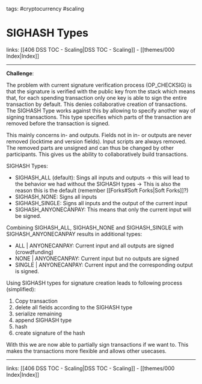 tags: #cryptocurrency #scaling

# SIGHASH Types

links: [[406 DSS TOC - Scaling|DSS TOC - Scaling]] - [[themes/000 Index|Index]]

---

**Challenge**:

The problem with current signature verification process (OP_CHECKSIG) is that the signature is verified with the public key from the stack which means that, for each spending transaction only one key is able to sign the entire transaction by default. This denies collaborative creation of transactions. The SIGHASH Type works against this by allowing to specify another way of signing transactions. This type specifies which parts of the transaction are removed before the transaction is signed.

This mainly concerns in- and outputs. Fields not in in- or outputs are never removed (locktime and version fields). Input scripts are always removed. The removed parts are unsigned and can thus be changed by other participants. This gives us the ability to collaboratively build transactions.

SIGHASH Types:

- SIGHASH_ALL (default): Sings all inputs and outputs $\rightarrow$ this will lead to the behavior we had without the SIGHASH types $\rightarrow$ This is also the reason this is the default (remember [[Forks#Soft Forks|Soft Forks]]?)
- SIGHASH_NONE: Signs all inputs
- SIGHASH_SINGLE: Signs all inputs and the output of the current input
- SIGHASH_ANYONECANPAY: This means that only the current input will be signed.

Combining SIGHASH_ALL, SIGHASH_NONE and SIGHASH_SINGLE with SIGHASH_ANYONECANPAY results in additional types:

- ALL | ANYONECANPAY: Current input and all outputs are signed (crowdfunding)
- NONE | ANYONECANPAY: Current input but no outputs are signed
- SINGLE | ANYONECANPAY: Current input and the corresponding output is signed.

Using SIGHASH types for signature creation leads to following process (simplified):

1. Copy transaction
2. delete all fields according to the SIGHASH type
3. serialize remaining
4. append SIGHASH type
5. hash
6. create signature of the hash

With this we are now able to partially sign transactions if we want to. This makes the transactions more flexible and allows other usecases.

---
links: [[406 DSS TOC - Scaling|DSS TOC - Scaling]] - [[themes/000 Index|Index]]